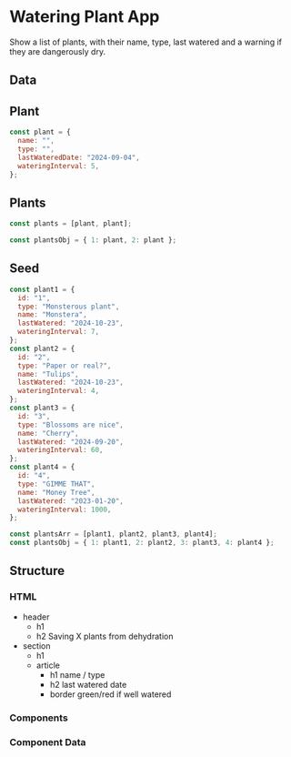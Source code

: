 # Watering Plant App

Show a list of plants, with their name, type, last watered and a warning if they are dangerously dry.

## Data

## Plant

```js
const plant = {
  name: "",
  type: "",
  lastWateredDate: "2024-09-04",
  wateringInterval: 5,
};
```

## Plants


```js
const plants = [plant, plant];

const plantsObj = { 1: plant, 2: plant };
```

## Seed

```jsx
const plant1 = {
  id: "1",
  type: "Monsterous plant",
  name: "Monstera",
  lastWatered: "2024-10-23",
  wateringInterval: 7,
};
const plant2 = {
  id: "2",
  type: "Paper or real?",
  name: "Tulips",
  lastWatered: "2024-10-23",
  wateringInterval: 4,
};
const plant3 = {
  id: "3",
  type: "Blossoms are nice",
  name: "Cherry",
  lastWatered: "2024-09-20",
  wateringInterval: 60,
};
const plant4 = {
  id: "4",
  type: "GIMME THAT",
  name: "Money Tree",
  lastWatered: "2023-01-20",
  wateringInterval: 1000,
};

const plantsArr = [plant1, plant2, plant3, plant4];
const plantsObj = { 1: plant1, 2: plant2, 3: plant3, 4: plant4 };
```

## Structure

### HTML

- header
  - h1
  - h2 Saving X plants from dehydration
- section
  - h1
  - article
    - h1 name / type
    - h2 last watered date
    - border green/red if well watered

### Components


### Component Data
